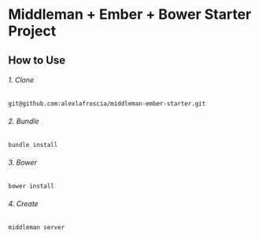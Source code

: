 # Middleman + Ember + Bower Starter Project

## How to Use

###### 1. Clone

```bash
git@github.com:alexlafroscia/middleman-ember-starter.git 
```

###### 2. Bundle

```bash
bundle install
```

###### 3. Bower

```bash
bower install
```

###### 4. Create

```bash
middleman server
```